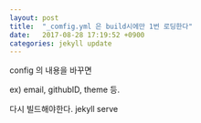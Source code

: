 ```yaml
---
layout: post
title:  "_comfig.yml 은 build시에만 1번 로딩한다"
date:   2017-08-28 17:19:52 +0900
categories: jekyll update
---
```


config 의 내용을 바꾸면

ex) email, githubID, theme 등. 

다시 빌드해야한다. jekyll serve
